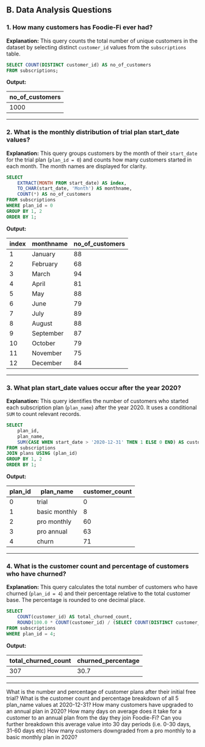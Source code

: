 ## **B. Data Analysis Questions**

### **1. How many customers has Foodie-Fi ever had?**

**Explanation:**
This query counts the total number of unique customers in the dataset by selecting distinct `customer_id` values from the `subscriptions` table.

```sql
SELECT COUNT(DISTINCT customer_id) AS no_of_customers 
FROM subscriptions;
```

**Output:**

| no_of_customers |
| --- |
| 1000 |

---

### **2. What is the monthly distribution of trial plan start_date values?**

**Explanation:**
This query groups customers by the month of their `start_date` for the trial plan (`plan_id = 0`) and counts how many customers started in each month. The month names are displayed for clarity.

```sql
SELECT 
    EXTRACT(MONTH FROM start_date) AS index,
    TO_CHAR(start_date, 'Month') AS monthname,
    COUNT(*) AS no_of_customers
FROM subscriptions
WHERE plan_id = 0
GROUP BY 1, 2
ORDER BY 1;
```

**Output:**

| index | monthname  | no_of_customers |
| ---   | ---        | ---             |
| 1     | January    | 88              |
| 2     | February   | 68              |
| 3     | March      | 94              |
| 4     | April      | 81              |
| 5     | May        | 88              |
| 6     | June       | 79              |
| 7     | July       | 89              |
| 8     | August     | 88              |
| 9     | September  | 87              |
| 10    | October    | 79              |
| 11    | November   | 75              |
| 12    | December   | 84              |

---

### **3. What plan start_date values occur after the year 2020?**

**Explanation:**
This query identifies the number of customers who started each subscription plan (`plan_name`) after the year 2020. It uses a conditional `SUM` to count relevant records.

```sql
SELECT 
    plan_id, 
    plan_name,
    SUM(CASE WHEN start_date > '2020-12-31' THEN 1 ELSE 0 END) AS customer_count
FROM subscriptions 
JOIN plans USING (plan_id)
GROUP BY 1, 2
ORDER BY 1;
```

**Output:**

| plan_id | plan_name      | customer_count |
| ---     | ---            | ---            |
| 0       | trial          | 0              |
| 1       | basic monthly  | 8              |
| 2       | pro monthly    | 60             |
| 3       | pro annual     | 63             |
| 4       | churn          | 71             |

---

### **4. What is the customer count and percentage of customers who have churned?**

**Explanation:**
This query calculates the total number of customers who have churned (`plan_id = 4`) and their percentage relative to the total customer base. The percentage is rounded to one decimal place.

```sql
SELECT 
    COUNT(customer_id) AS total_churned_count,
    ROUND(100.0 * COUNT(customer_id) / (SELECT COUNT(DISTINCT customer_id) FROM subscriptions), 1) AS churned_percentage
FROM subscriptions
WHERE plan_id = 4;
```

**Output:**

| total_churned_count | churned_percentage |
| ---                 | ---                |
| 307                 | 30.7               |

---


What is the number and percentage of customer plans after their initial free trial?
What is the customer count and percentage breakdown of all 5 plan_name values at 2020-12-31?
How many customers have upgraded to an annual plan in 2020?
How many days on average does it take for a customer to an annual plan from the day they join Foodie-Fi?
Can you further breakdown this average value into 30 day periods (i.e. 0-30 days, 31-60 days etc)
How many customers downgraded from a pro monthly to a basic monthly plan in 2020?

